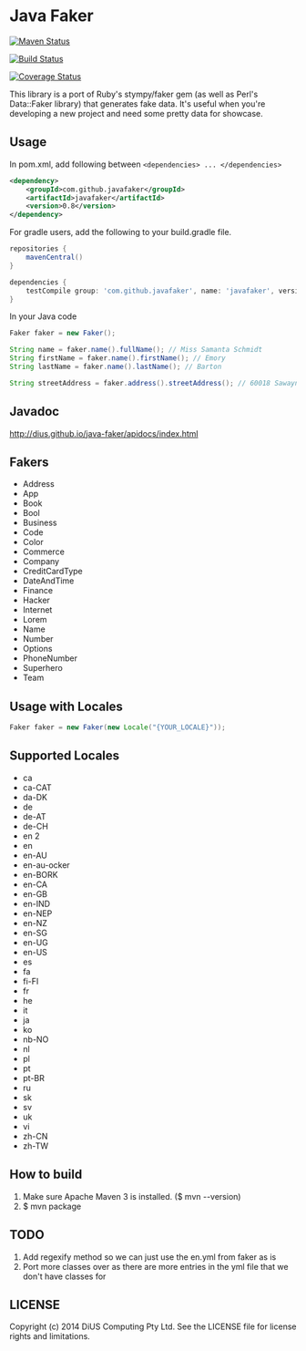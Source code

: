 Java Faker
==========


[![Maven Status](https://maven-badges.herokuapp.com/maven-central/com.github.javafaker/javafaker/badge.svg?style=flat)](http://mvnrepository.com/artifact/com.github.javafaker/javafaker)

[![Build Status](https://travis-ci.org/DiUS/java-faker.png?branch=master)](https://travis-ci.org/DiUS/java-faker)

[![Coverage Status](https://coveralls.io/repos/DiUS/java-faker/badge.png)](https://coveralls.io/r/DiUS/java-faker)

This library is a port of Ruby's stympy/faker gem (as well as Perl's Data::Faker library) that generates fake data.
It's useful when you're developing a new project and need some pretty data for showcase.

Usage
-----
In pom.xml, add following between `<dependencies> ... </dependencies>`

```xml
<dependency>
    <groupId>com.github.javafaker</groupId>
    <artifactId>javafaker</artifactId>
    <version>0.8</version>
</dependency>
```

For gradle users, add the following to your build.gradle file.

```groovy
repositories {
    mavenCentral()
}

dependencies {
    testCompile group: 'com.github.javafaker', name: 'javafaker', version: '0.8'
}

```

In your Java code

```java
Faker faker = new Faker();

String name = faker.name().fullName(); // Miss Samanta Schmidt
String firstName = faker.name().firstName(); // Emory
String lastName = faker.name().lastName(); // Barton

String streetAddress = faker.address().streetAddress(); // 60018 Sawayn Brooks Suite 449
```

Javadoc
-----
http://dius.github.io/java-faker/apidocs/index.html


Fakers
-----
* Address
* App
* Book
* Bool
* Business
* Code
* Color
* Commerce
* Company
* CreditCardType
* DateAndTime
* Finance
* Hacker
* Internet
* Lorem
* Name
* Number
* Options
* PhoneNumber
* Superhero
* Team


Usage with Locales
-----

```java
Faker faker = new Faker(new Locale("{YOUR_LOCALE}"));
```

Supported Locales
-----
* ca
* ca-CAT
* da-DK
* de
* de-AT
* de-CH
* en 2
* en
* en-AU
* en-au-ocker
* en-BORK
* en-CA
* en-GB
* en-IND
* en-NEP
* en-NZ
* en-SG
* en-UG
* en-US
* es
* fa
* fi-FI
* fr
* he
* it
* ja
* ko
* nb-NO
* nl
* pl
* pt
* pt-BR
* ru
* sk
* sv
* uk
* vi
* zh-CN
* zh-TW


How to build
------------
1. Make sure Apache Maven 3 is installed. ($ mvn --version)
2. $ mvn package

TODO
----
1. Add regexify method so we can just use the en.yml from faker as is
2. Port more classes over as there are more entries in the yml file that we don't have classes for

LICENSE
-------
Copyright (c) 2014 DiUS Computing Pty Ltd. See the LICENSE file for license rights and limitations.
